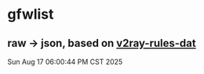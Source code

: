 # gfwlist
## raw -> json, based on [v2ray-rules-dat](https://github.com/Loyalsoldier/v2ray-rules-dat)
Sun Aug 17 06:00:44 PM CST 2025

